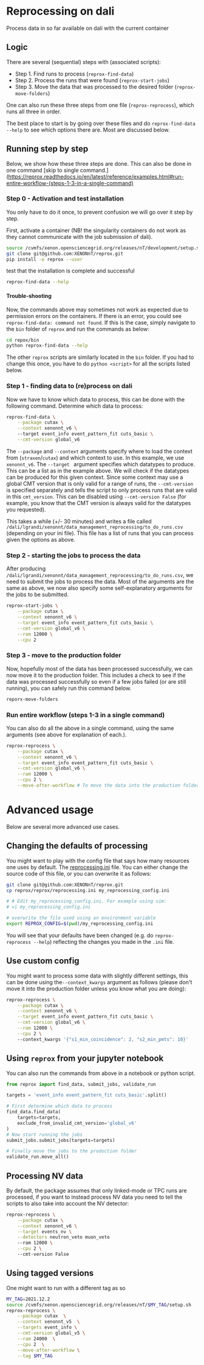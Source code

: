 # Reprocessing on dali

Process data in so far available on dali with the current container

## Logic

There are several (sequential) steps with (associated scripts):

- Step 1. Find runs to process (`reprox-find-data`)
- Step 2. Process the runs that were found (`reprox-start-jobs`)
- Step 3. Move the data that was processed to the desired folder (`reprox-move-folders`)

One can also run these three steps from one file (`reprox-reprocess`), which runs all three in
order.

The best place to start is by going over these files and do
`reprox-find-data --help` to see which options there are. Most are discussed below.

## Running step by step
Below, we show how these three steps are done. This can also be done in one 
command [skip to single command.](https://reprox.readthedocs.io/en/latest/reference/examples.html#run-entire-workflow-(steps-1-3-in-a-single-command)

### Step 0 - Activation and test installation
You only have to do it once, to prevent confusion we will go over it step by step.

First, activate a container (NB! the singularity containers do not work 
as they cannot communicate with the job submission of dali).

```bash
source /cvmfs/xenon.opensciencegrid.org/releases/nT/development/setup.sh
git clone git@github.com:XENONnT/reprox.git
pip install -e reprox --user
```
test that the installation is complete and successful
```bash
reprox-find-data --help
```

#### Trouble-shooting
Now, the commands above may sometimes not work as expected due to permission errors on the 
containers. If there is an error, you could see ``reprox-find-data: command not found``.
If this is the case, simply navigate to the `bin` folder of `reprox` and 
run the commands as below:

```bash 
cd repox/bin
python reprox-find-data --help
```

The other `reprox` scripts are similarly located in the `bin` folder. If you had
to change this once, you have to do `python <script>` for all the scripts 
listed below.

### Step 1 - finding data to (re)process on dali
Now we have to know which data to process, this can be done with the following 
command. Determine which data to process:

```bash
reprox-find-data \
    --package cutax \
    --context xenonnt_v6 \ 
    --target event_info event_pattern_fit cuts_basic \
    --cmt-version global_v6
```
The `--package` and `--context` arguments specify where to load the context 
from (`straxen`/`cutax`) and which context to use. In this example, we use `xenonnt_v6`.
The `--target ` argument specifies which datatypes to produce. This can be a 
list as in the example above. We will check if the datatypes can be produced for this given context. 
Since some context may use a global CMT version that is only valid for a range of runs,
the `--cmt-version` is specified separately and tells the script to only process runs 
that are valid in this `cmt_version`. This can be disabled using `--cmt-version False` 
(for example, you know that the CMT version is always valid for the datatypes you requested).

This takes a while (+/- 30 minutes) and writes a file
called `/dali/lgrandi/xenonnt/data_management_reprocessing/to_do_runs.csv` (depending on your ini
file). This file has a list of runs that you can process given the options as above.


### Step 2 - starting the jobs to process the data
After producing `/dali/lgrandi/xenonnt/data_management_reprocessing/to_do_runs.csv`, we need to 
submit the jobs to process the data. Most of the arguments are the same as above,
we now also specify some self-explanatory arguments for the jobs to be submitted. 
```bash
reprox-start-jobs \
    --package cutax \
    --context xenonnt_v6 \
    --target event_info event_pattern_fit cuts_basic \
    --cmt-version global_v6 \
    --ram 12000 \
    --cpu 2
```

### Step 3 - move to the production folder
Now, hopefully most of the data has been processed successfully, we can now move it to the
production folder. This includes a check to see if the data was processed successfully so
even if a few jobs failed (or are still running), you can safely run this command below.

```bash
reporx-move-folders
```

### Run entire workflow (steps 1-3 in a single command) 
You can also do all the above in a single command, using the same arguments (see above for explanation of each.).

```bash
reprox-reprocess \
    --package cutax \
    --context xenonnt_v6 \
    --target event_info event_pattern_fit cuts_basic \
    --cmt-version global_v6 \
    --ram 12000 \
    --cpu 2 \
    --move-after-workflow # To move the data into the production folder
```

# Advanced usage

Below are several more advanced use cases.

## Changing the defaults of processing

You might want to play with the config file that says how many resources one uses by default.
The [reprocessing.ini](https://github.com/XENONnT/reprox/blob/master/reprox/reprocessing.ini)
file. You can either change the source code of this file, or you can overwrite it as follows:

```bash
git clone git@github.com:XENONnT/reprox.git
cp reprox/reprox/reprocessing.ini my_reprocessing_config.ini

# # Edit my_reprocessing_config.ini. For example using vim:
# vi my_reprocessing_config.ini 

# overwrite the file used using an environment variable
export REPROX_CONFIG=$(pwd)/my_reprocessing_config.ini
```

You will see that your defaults have been changed (e.g. do `reprox-reprocess --help`) reflecting the
changes you made in the `.ini` file.

## Use custom config

You might want to process some data with slightly different settings, this can be done using
the`--context_kwargs` argument as follows
(please don't move it into the production folder unless you know what you are doing):

```bash
reprox-reprocess \
    --package cutax \
    --context xenonnt_v6 \
    --target event_info event_pattern_fit cuts_basic \
    --cmt-version global_v6 \
    --ram 12000 \
    --cpu 2 \ 
    --context_kwargs '{"s1_min_coincidence": 2, "s2_min_pmts": 10}'
```

## Using `reprox` from your jupyter notebook

You can also run the commands from above in a notebook or python script.

```python
from reprox import find_data, submit_jobs, validate_run

targets = 'event_info event_pattern_fit cuts_basic'.split()

# First determine which data to process
find_data.find_data(
    targets=targets,
    exclude_from_invalid_cmt_version='global_v6'
)
# Now start running the jobs
submit_jobs.submit_jobs(targets=targets)

# Finally move the jobs to the production folder
validate_run.move_all()
```

## Processing NV data

By default, the package assumes that only linked-mode or TPC runs are processed, if you want to
instead process NV data you need to tell the scripts to also take into account the NV detector:

```bash
reprox-reprocess \
    --package cutax \
    --context xenonnt_v6 \
    --target events_nv \
    --detectors neutron_veto muon_veto
    --ram 12000 \
    --cpu 2 \ 
    --cmt-version False
```

## Using tagged versions

One might want to run with a different tag as so

```bash
MY_TAG=2021.12.2
source /cvmfs/xenon.opensciencegrid.org/releases/nT/$MY_TAG/setup.sh
reprox-reprocess \
    --package cutax  \
    --context xenonnt_v5  \
    --targets event_info \
    --cmt-version global_v5 \
    --ram 24000  \
    --cpu 2  \
    --move-after-workflow \
    --tag $MY_TAG
```


